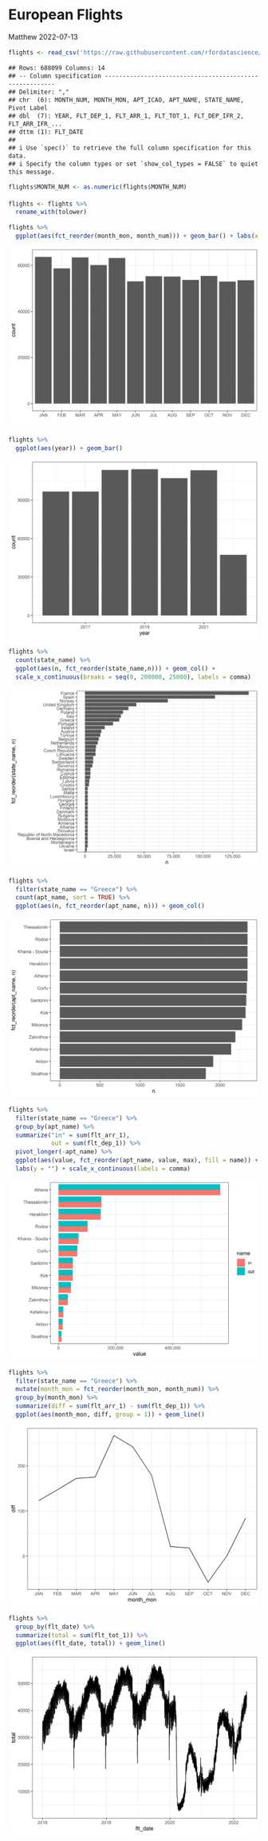 European Flights
================
Matthew
2022-07-13

``` r
flights <- read_csv('https://raw.githubusercontent.com/rfordatascience/tidytuesday/master/data/2022/2022-07-12/flights.csv')
```

    ## Rows: 688099 Columns: 14
    ## -- Column specification --------------------------------------------------------
    ## Delimiter: ","
    ## chr  (6): MONTH_NUM, MONTH_MON, APT_ICAO, APT_NAME, STATE_NAME, Pivot Label
    ## dbl  (7): YEAR, FLT_DEP_1, FLT_ARR_1, FLT_TOT_1, FLT_DEP_IFR_2, FLT_ARR_IFR_...
    ## dttm (1): FLT_DATE
    ## 
    ## i Use `spec()` to retrieve the full column specification for this data.
    ## i Specify the column types or set `show_col_types = FALSE` to quiet this message.

``` r
flights$MONTH_NUM <- as.numeric(flights$MONTH_NUM)

flights <- flights %>% 
  rename_with(tolower)
```

``` r
flights %>% 
  ggplot(aes(fct_reorder(month_mon, month_num))) + geom_bar() + labs(x = "")
```

![](European-Flights_files/figure-gfm/unnamed-chunk-2-1.png)<!-- -->

``` r
flights %>% 
  ggplot(aes(year)) + geom_bar()
```

![](European-Flights_files/figure-gfm/unnamed-chunk-2-2.png)<!-- -->

``` r
flights %>% 
  count(state_name) %>% 
  ggplot(aes(n, fct_reorder(state_name,n))) + geom_col() +
  scale_x_continuous(breaks = seq(0, 200000, 25000), labels = comma)
```

![](European-Flights_files/figure-gfm/unnamed-chunk-2-3.png)<!-- -->

``` r
flights %>% 
  filter(state_name == "Greece") %>% 
  count(apt_name, sort = TRUE) %>% 
  ggplot(aes(n, fct_reorder(apt_name, n))) + geom_col()
```

![](European-Flights_files/figure-gfm/unnamed-chunk-3-1.png)<!-- -->

``` r
flights %>% 
  filter(state_name == "Greece") %>% 
  group_by(apt_name) %>% 
  summarize("in" = sum(flt_arr_1),
            out = sum(flt_dep_1)) %>% 
  pivot_longer(-apt_name) %>% 
  ggplot(aes(value, fct_reorder(apt_name, value, max), fill = name)) + geom_col(position = "dodge") +
  labs(y = "") + scale_x_continuous(labels = comma)
```

![](European-Flights_files/figure-gfm/unnamed-chunk-3-2.png)<!-- -->

``` r
flights %>% 
  filter(state_name == "Greece") %>% 
  mutate(month_mon = fct_reorder(month_mon, month_num)) %>% 
  group_by(month_mon) %>% 
  summarize(diff = sum(flt_arr_1) - sum(flt_dep_1)) %>% 
  ggplot(aes(month_mon, diff, group = 1)) + geom_line()
```

![](European-Flights_files/figure-gfm/unnamed-chunk-4-1.png)<!-- -->

``` r
flights %>% 
  group_by(flt_date) %>% 
  summarize(total = sum(flt_tot_1)) %>% 
  ggplot(aes(flt_date, total)) + geom_line()
```

![](European-Flights_files/figure-gfm/unnamed-chunk-5-1.png)<!-- -->
